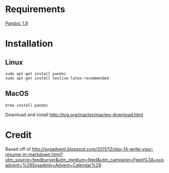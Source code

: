 # Requirements
[Pandoc 1.9](http://johnmacfarlane.net/pandoc/installing.html)

# Installation
## Linux

    sudo apt-get install pandoc
    sudo apt-get install texlive-latex-recommended

## MacOS

    brew install pandoc

Download and install http://tug.org/mactex/mactex-download.html

# Credit
Based off of http://sysadvent.blogspot.com/2011/12/day-14-write-your-resume-in-markdown.html?utm_source=feedburner&utm_medium=feed&utm_campaign=Feed%3A+sysadvent+%28Sysadmin+Advent+Calendar%29

